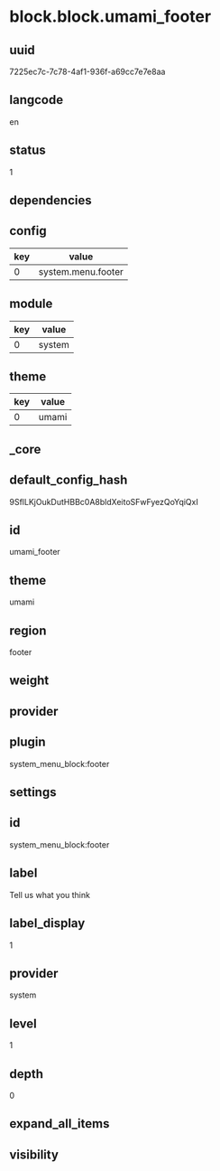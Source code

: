 # block.block.umami_footer

## uuid
7225ec7c-7c78-4af1-936f-a69cc7e7e8aa

## langcode
en

## status
1

## dependencies

## config
|key|value|
|-|-|
|0|system.menu.footer|


## module
|key|value|
|-|-|
|0|system|


## theme
|key|value|
|-|-|
|0|umami|


## _core

## default_config_hash
9SflLKjOukDutHBBc0A8bldXeitoSFwFyezQoYqiQxI

## id
umami_footer

## theme
umami

## region
footer

## weight


## provider


## plugin
system_menu_block:footer

## settings

## id
system_menu_block:footer

## label
Tell us what you think

## label_display
1

## provider
system

## level
1

## depth
0

## expand_all_items


## visibility

